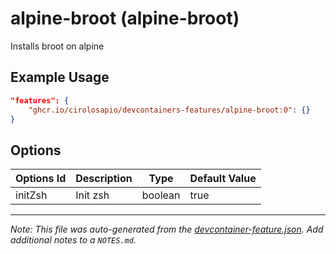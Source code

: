 
# alpine-broot (alpine-broot)

Installs broot on alpine

## Example Usage

```json
"features": {
    "ghcr.io/cirolosapio/devcontainers-features/alpine-broot:0": {}
}
```

## Options

| Options Id | Description | Type | Default Value |
|-----|-----|-----|-----|
| initZsh | Init zsh | boolean | true |



---

_Note: This file was auto-generated from the [devcontainer-feature.json](https://github.com/cirolosapio/devcontainers-features/blob/main/src/alpine-broot/devcontainer-feature.json).  Add additional notes to a `NOTES.md`._
